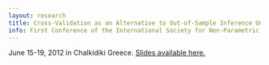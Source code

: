 ```yaml
---
layout: research
title: Cross-Validation as an Alternative to Out-of-Sample Inference Under Instability
info: First Conference of the International Society for Non-Parametric Statistics, June 2012
---
```

June 15-19, 2012 in Chalkidiki Greece. [Slides available here.](/talks/slides/2012-05-19-isnps-greece.pdf)